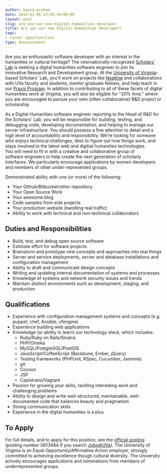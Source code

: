 ```yaml
---
author: wayne-graham
date: 2014-01-06 13:56:56+00:00
layout: post
slug: are-you-our-new-digital-humanities-developer
title: Are you our new Digital Humanities Developer?
tags:
- career opportunities
type: Announcement
---
```


Are you an enthusiastic software developer with an interest in the humanities or cultural heritage? The internationally-recognized [Scholars' Lab](http://scholarslab.org) is seeking a digital humanities software engineer to join its innovative Research and Development group. At the [University of Virginia](http://www.virginia.edu/)-based Scholars' Lab, you'll work on projects like [Neatline](http://neatline.org) and collaborations with UVa faculty and students, mentor graduate fellows, and help teach in our [Praxis Program](http://praxis.scholarslab.org/). In addition to contributing to all of these facets of digital humanities work at Virginia, you will also be eligible for "20% time," where you are encouraged to pursue your own (often collaborative) R&D project or scholarship.

As a Digital Humanities software engineer reporting to the Head of R&D for the Scholars' Lab, you will be responsible for building, testing, and debugging code, developing documentation, and helping to manage our server infrastructure. You should possess a fine attention to detail and a high level of accountability and responsibility. We're looking for someone who enjoys technical challenges, likes to figure out how things work, and stays involved in the latest web and digitial humanities technologies. You will need to fit in with a creative and collaborative group of software engineers to help create the next generation of scholarly interfaces. We particularly encourage applications by women developers and members of other under-represented groups.

Demonstrated ability with one (or more) of the following:

  * Your Github/Bitbucket/other repository
  * Your Open Source Work
  * Your awesome blog
  * Code samples from side projects
  * Your production website (handling real traffic)
  * Ability to work with technical and non-technical collaborators

## Duties and Responsibilities

  * Build, test, and debug open source software
  * Estimate effort for software projects
  * Brainstorm and prototype new concepts and approaches into real things
  * Server and service deployments, server and database installations and configuration management
  * Ability to draft and communicate design concepts
  * Writing and updating internal documentation of systems and processes
  * Knowledge of systems and network security issues and trends
  * Maintain distinct environments such as development, staging, and production

## Qualifications

  * Experience with configuration management systems and concepts (e.g. puppet, chef, Ansible, cfengine)
  * Experience building web applications
  * Knowledge (or ability to learn) our technology stack, which includes:
    * Ruby/Ruby on Rails/Sinatra
    * PHP/Omeka
    * MySQL/PostgreSQL/PostGIS
    * JavaScript/CoffeeScript (Backbone, Ember, jQuery)
    * Testing frameworks (PHPUnit, RSpec, Cucumber, Jasmine)
    * git
    * Cocoon
    * JSP
    * Capistrano/Vagrant
  * Passion for growing your skills, tackling interesting work and challenging problems
  * Ability to design and write well-structured, maintainable, well-documented code that balances beauty and pragmatism
  * Strong communication skills
  * Experience in the digital humanities is a plus

## To Apply

For full details, and to apply for this position, see the [official posting](http://jobs.virginia.edu/applicants/Central?quickFind=72340) (posting number 0613484 if you search [Jobs@UVa](https://jobs.virginia.edu)). The University of Virginia is an Equal Opportunity/Affirmative Action employer, strongly committed to achieving excellence though cultural diversity. The University actively encourages applications and nominations from members of underrepresented groups.

